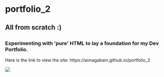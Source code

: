 # portfolio_2
<html>
  <h2> All from scratch :) <h2>
    <h3>Experimenting with 'pure' HTML to lay a foundation for my Dev Portfolio.</h3>
    <p>Here is the link to view the site: https://annagabain.github.io/portfolio_2</p>
 
    
  <img src="https://github.com/annagabain/portfolio_2/blob/main/responsiveness.jpg?raw=true">
</html>

